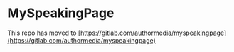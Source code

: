 # MySpeakingPage

This repo has moved to [https://gitlab.com/authormedia/myspeakingpage](https://gitlab.com/authormedia/myspeakingpage)
